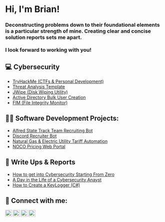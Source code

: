 <h1>Hi, I'm Brian!</h1>
<h3>Deconstructing problems down to their foundational elements is a particular strength of mine. Creating clear and concise solution reports sets me apart.
<br>
<br>
I look forward to working with you!</h3>

<h2>💻 Cybersecurity </h2>

  - [TryHackMe (CTFs & Personal Development)](https://tryhackme.com/p/bziolo)
  - [Threat Analysis Template](https://github.com/joshmadakor1/Sentinel-Lab)
  - [JWipe (Disk Wiping Utility)](https://github.com/joshmadakor1/Jwipe.PowerShell)
  - [Active Directory Bulk User Creation](https://github.com/joshmadakor1/AD_PS)
  - [FIM (File Integrity Monitor)](https://github.com/joshmadakor1/PowerShell-Integrity-FIM)  

<h2>👨‍💻 Software Development Projects:</h2>

  - [Alfred State Track Team Recruiting Bot](https://github.com/joshmadakor1/Package-Delivery-Pathfinding-Algorithm)
  - [Discord Recruiter Bot](https://github.com/joshmadakor1/Package-Delivery-Pathfinding-Algorithm)
  - [Natural Gas & Electric Utility Tariff Automation](https://github.com/joshmadakor1/Package-Delivery-Pathfinding-Algorithm)
  - [NOCO Pricing Web Portal](https://github.com/joshmadakor1/EncrypterPOC)

<h2>📝 Write Ups & Reports</h2>

- [How to get into Cybersecurity Starting From Zero](https://www.youtube.com/watch?v=a83ASGn_V_s)
- [A Day in the Life of a Cybersecurity Anayst](https://www.youtube.com/watch?v=uHy3oM7NnoU)
- [How to Create a KeyLogger (C#)](https://www.youtube.com/watch?v=N-L9hklSlNk)

<h2> 🤳 Connect with me:</h2>

[<img align="left" alt="JoshMadakor | YouTube" width="22px" src="https://cdn.jsdelivr.net/npm/simple-icons@v3/icons/youtube.svg" />][youtube]
[<img align="left" alt="JoshMadakor | Twitter" width="22px" src="https://cdn.jsdelivr.net/npm/simple-icons@v3/icons/twitter.svg" />][twitter]
[<img align="left" alt="JoshMadakor | LinkedIn" width="22px" src="https://cdn.jsdelivr.net/npm/simple-icons@v3/icons/linkedin.svg" />][linkedin]
[<img align="left" alt="JoshMadakor | Instagram" width="22px" src="https://cdn.jsdelivr.net/npm/simple-icons@v3/icons/instagram.svg" />][instagram]

[twitter]: https://twitter.com/joshmadakor
[youtube]: https://www.youtube.com/c/joshmadakor
[instagram]: https://www.instagram.com/joshmadakor/
[linkedin]: https://linkedin.com/in/joshmadakor

<!--
**joshmadakor1/joshmadakor1** is a ✨ _special_ ✨ repository because its `README.md` (this file) appears on your GitHub profile.

Here are some ideas to get you started:

- 🔭 I’m currently working on ...
- 🌱 I’m currently learning ...
- 👯 I’m looking to collaborate on ...
- 🤔 I’m looking for help with ...
- 💬 Ask me about ...
- 📫 How to reach me: ...
- 😄 Pronouns: ...
- ⚡ Fun fact: ...
-->
